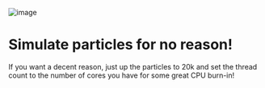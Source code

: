 ![image](https://github.com/user-attachments/assets/e1862aa2-a31b-4921-8a4a-ec6277706303)

# Simulate particles for no reason!

If you want a decent reason, just up the particles to 20k and set the thread count to the number of cores you have for some great CPU burn-in!
